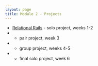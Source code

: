 ```yaml
---
layout: page
title: Module 2 - Projects
---
```


*   [Relational Rails](./relational_rails) - solo project, weeks 1-2
*   - pair project, week 3
*   - group project, weeks 4-5
*   - final solo project, week 6
